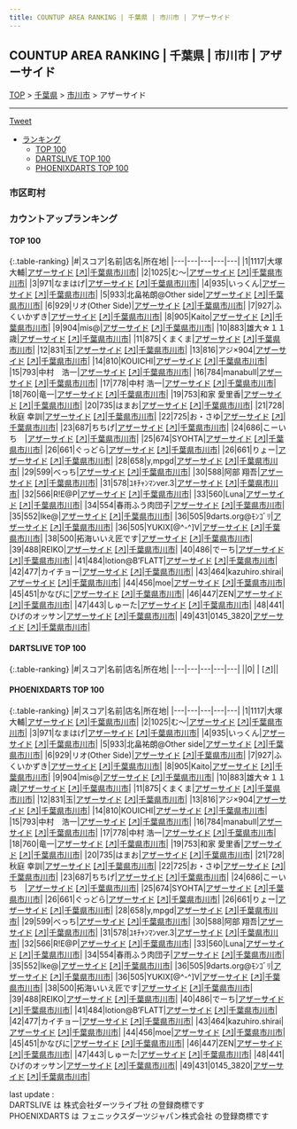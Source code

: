 ```yaml
---
title: COUNTUP AREA RANKING | 千葉県 | 市川市 | アザーサイド
---
```

## COUNTUP AREA RANKING | 千葉県 | 市川市 | アザーサイド

[TOP](/darts/rank/) > [千葉県](/darts/rank/千葉県/) > [市川市](/darts/rank/千葉県/市川市/) > アザーサイド

___

<a href="https://twitter.com/share?ref_src=twsrc%5Etfw" data-text="COUNTUP AREA RANKING | 千葉県市川市アザーサイド" class="twitter-share-button" data-hashtags="DARTSLIVE,PHOENIXDARTS,darts,ダーツ" data-show-count="false">Tweet</a>

* [ランキング](#カウントアップランキング)
    * [TOP 100](#top-100)
    * [DARTSLIVE TOP 100](#dartslive-top-100)
    * [PHOENIXDARTS TOP 100](#phoenixdarts-top-100)

### 市区町村

<ul>

</ul>

### カウントアップランキング

#### TOP 100



{:.table-ranking}
|#|スコア|名前|店名|所在地|
|---|---|---|---|---|
|1|1117|<span class="rank-name-pd"><span class="pro-icon-pd"></span>大塚 大輔</span>|<a href="/darts/rank/shops/91314.html">アザーサイド</a> <a href="https://vs.phoenixdarts.com/jp/shop/shopDetailInfo/s_91314?s_seq=91314">[↗]</a>|<a href="/darts/rank/千葉県/市川市">千葉県市川市</a>|
|2|1025|<span class="rank-name-pd">む〜</span>|<a href="/darts/rank/shops/91314.html">アザーサイド</a> <a href="https://vs.phoenixdarts.com/jp/shop/shopDetailInfo/s_91314?s_seq=91314">[↗]</a>|<a href="/darts/rank/千葉県/市川市">千葉県市川市</a>|
|3|971|<span class="rank-name-pd">なまはげ</span>|<a href="/darts/rank/shops/91314.html">アザーサイド</a> <a href="https://vs.phoenixdarts.com/jp/shop/shopDetailInfo/s_91314?s_seq=91314">[↗]</a>|<a href="/darts/rank/千葉県/市川市">千葉県市川市</a>|
|4|935|<span class="rank-name-pd">いっくん</span>|<a href="/darts/rank/shops/91314.html">アザーサイド</a> <a href="https://vs.phoenixdarts.com/jp/shop/shopDetailInfo/s_91314?s_seq=91314">[↗]</a>|<a href="/darts/rank/千葉県/市川市">千葉県市川市</a>|
|5|933|<span class="rank-name-pd">北畠祐朗@Other side</span>|<a href="/darts/rank/shops/91314.html">アザーサイド</a> <a href="https://vs.phoenixdarts.com/jp/shop/shopDetailInfo/s_91314?s_seq=91314">[↗]</a>|<a href="/darts/rank/千葉県/市川市">千葉県市川市</a>|
|6|929|<span class="rank-name-pd">リオ(Other Side)</span>|<a href="/darts/rank/shops/91314.html">アザーサイド</a> <a href="https://vs.phoenixdarts.com/jp/shop/shopDetailInfo/s_91314?s_seq=91314">[↗]</a>|<a href="/darts/rank/千葉県/市川市">千葉県市川市</a>|
|7|927|<span class="rank-name-pd">ふくいかずき</span>|<a href="/darts/rank/shops/91314.html">アザーサイド</a> <a href="https://vs.phoenixdarts.com/jp/shop/shopDetailInfo/s_91314?s_seq=91314">[↗]</a>|<a href="/darts/rank/千葉県/市川市">千葉県市川市</a>|
|8|905|<span class="rank-name-pd">Kaito</span>|<a href="/darts/rank/shops/91314.html">アザーサイド</a> <a href="https://vs.phoenixdarts.com/jp/shop/shopDetailInfo/s_91314?s_seq=91314">[↗]</a>|<a href="/darts/rank/千葉県/市川市">千葉県市川市</a>|
|9|904|<span class="rank-name-pd">mis@</span>|<a href="/darts/rank/shops/91314.html">アザーサイド</a> <a href="https://vs.phoenixdarts.com/jp/shop/shopDetailInfo/s_91314?s_seq=91314">[↗]</a>|<a href="/darts/rank/千葉県/市川市">千葉県市川市</a>|
|10|883|<span class="rank-name-pd">雄大☆１１歳</span>|<a href="/darts/rank/shops/91314.html">アザーサイド</a> <a href="https://vs.phoenixdarts.com/jp/shop/shopDetailInfo/s_91314?s_seq=91314">[↗]</a>|<a href="/darts/rank/千葉県/市川市">千葉県市川市</a>|
|11|875|<span class="rank-name-pd">くまくま</span>|<a href="/darts/rank/shops/91314.html">アザーサイド</a> <a href="https://vs.phoenixdarts.com/jp/shop/shopDetailInfo/s_91314?s_seq=91314">[↗]</a>|<a href="/darts/rank/千葉県/市川市">千葉県市川市</a>|
|12|831|<span class="rank-name-pd">玉</span>|<a href="/darts/rank/shops/91314.html">アザーサイド</a> <a href="https://vs.phoenixdarts.com/jp/shop/shopDetailInfo/s_91314?s_seq=91314">[↗]</a>|<a href="/darts/rank/千葉県/市川市">千葉県市川市</a>|
|13|816|<span class="rank-name-pd">アジ×904</span>|<a href="/darts/rank/shops/91314.html">アザーサイド</a> <a href="https://vs.phoenixdarts.com/jp/shop/shopDetailInfo/s_91314?s_seq=91314">[↗]</a>|<a href="/darts/rank/千葉県/市川市">千葉県市川市</a>|
|14|810|<span class="rank-name-pd">KOUICHI</span>|<a href="/darts/rank/shops/91314.html">アザーサイド</a> <a href="https://vs.phoenixdarts.com/jp/shop/shopDetailInfo/s_91314?s_seq=91314">[↗]</a>|<a href="/darts/rank/千葉県/市川市">千葉県市川市</a>|
|15|793|<span class="rank-name-pd">中村　浩一</span>|<a href="/darts/rank/shops/91314.html">アザーサイド</a> <a href="https://vs.phoenixdarts.com/jp/shop/shopDetailInfo/s_91314?s_seq=91314">[↗]</a>|<a href="/darts/rank/千葉県/市川市">千葉県市川市</a>|
|16|784|<span class="rank-name-pd">manabull</span>|<a href="/darts/rank/shops/91314.html">アザーサイド</a> <a href="https://vs.phoenixdarts.com/jp/shop/shopDetailInfo/s_91314?s_seq=91314">[↗]</a>|<a href="/darts/rank/千葉県/市川市">千葉県市川市</a>|
|17|778|<span class="rank-name-pd"><span class="pro-icon-pd"></span>中村 浩一</span>|<a href="/darts/rank/shops/91314.html">アザーサイド</a> <a href="https://vs.phoenixdarts.com/jp/shop/shopDetailInfo/s_91314?s_seq=91314">[↗]</a>|<a href="/darts/rank/千葉県/市川市">千葉県市川市</a>|
|18|760|<span class="rank-name-pd">竜一</span>|<a href="/darts/rank/shops/91314.html">アザーサイド</a> <a href="https://vs.phoenixdarts.com/jp/shop/shopDetailInfo/s_91314?s_seq=91314">[↗]</a>|<a href="/darts/rank/千葉県/市川市">千葉県市川市</a>|
|19|753|<span class="rank-name-pd"><span class="pro-icon-pd"></span>和家 愛里香</span>|<a href="/darts/rank/shops/91314.html">アザーサイド</a> <a href="https://vs.phoenixdarts.com/jp/shop/shopDetailInfo/s_91314?s_seq=91314">[↗]</a>|<a href="/darts/rank/千葉県/市川市">千葉県市川市</a>|
|20|735|<span class="rank-name-pd">はまお</span>|<a href="/darts/rank/shops/91314.html">アザーサイド</a> <a href="https://vs.phoenixdarts.com/jp/shop/shopDetailInfo/s_91314?s_seq=91314">[↗]</a>|<a href="/darts/rank/千葉県/市川市">千葉県市川市</a>|
|21|728|<span class="rank-name-pd"><span class="pro-icon-pd"></span>秋庭 幸訓</span>|<a href="/darts/rank/shops/91314.html">アザーサイド</a> <a href="https://vs.phoenixdarts.com/jp/shop/shopDetailInfo/s_91314?s_seq=91314">[↗]</a>|<a href="/darts/rank/千葉県/市川市">千葉県市川市</a>|
|22|725|<span class="rank-name-pd">お・さゆ</span>|<a href="/darts/rank/shops/91314.html">アザーサイド</a> <a href="https://vs.phoenixdarts.com/jp/shop/shopDetailInfo/s_91314?s_seq=91314">[↗]</a>|<a href="/darts/rank/千葉県/市川市">千葉県市川市</a>|
|23|687|<span class="rank-name-pd">ちちげ</span>|<a href="/darts/rank/shops/91314.html">アザーサイド</a> <a href="https://vs.phoenixdarts.com/jp/shop/shopDetailInfo/s_91314?s_seq=91314">[↗]</a>|<a href="/darts/rank/千葉県/市川市">千葉県市川市</a>|
|24|686|<span class="rank-name-pd">こーいち　</span>|<a href="/darts/rank/shops/91314.html">アザーサイド</a> <a href="https://vs.phoenixdarts.com/jp/shop/shopDetailInfo/s_91314?s_seq=91314">[↗]</a>|<a href="/darts/rank/千葉県/市川市">千葉県市川市</a>|
|25|674|<span class="rank-name-pd">SYOHTA</span>|<a href="/darts/rank/shops/91314.html">アザーサイド</a> <a href="https://vs.phoenixdarts.com/jp/shop/shopDetailInfo/s_91314?s_seq=91314">[↗]</a>|<a href="/darts/rank/千葉県/市川市">千葉県市川市</a>|
|26|661|<span class="rank-name-pd">ぐっどら</span>|<a href="/darts/rank/shops/91314.html">アザーサイド</a> <a href="https://vs.phoenixdarts.com/jp/shop/shopDetailInfo/s_91314?s_seq=91314">[↗]</a>|<a href="/darts/rank/千葉県/市川市">千葉県市川市</a>|
|26|661|<span class="rank-name-pd">りょー</span>|<a href="/darts/rank/shops/91314.html">アザーサイド</a> <a href="https://vs.phoenixdarts.com/jp/shop/shopDetailInfo/s_91314?s_seq=91314">[↗]</a>|<a href="/darts/rank/千葉県/市川市">千葉県市川市</a>|
|28|658|<span class="rank-name-pd">y,mpgd</span>|<a href="/darts/rank/shops/91314.html">アザーサイド</a> <a href="https://vs.phoenixdarts.com/jp/shop/shopDetailInfo/s_91314?s_seq=91314">[↗]</a>|<a href="/darts/rank/千葉県/市川市">千葉県市川市</a>|
|29|599|<span class="rank-name-pd">べっち</span>|<a href="/darts/rank/shops/91314.html">アザーサイド</a> <a href="https://vs.phoenixdarts.com/jp/shop/shopDetailInfo/s_91314?s_seq=91314">[↗]</a>|<a href="/darts/rank/千葉県/市川市">千葉県市川市</a>|
|30|588|<span class="rank-name-pd">阿部 翔吾</span>|<a href="/darts/rank/shops/91314.html">アザーサイド</a> <a href="https://vs.phoenixdarts.com/jp/shop/shopDetailInfo/s_91314?s_seq=91314">[↗]</a>|<a href="/darts/rank/千葉県/市川市">千葉県市川市</a>|
|31|578|<span class="rank-name-pd">ﾕｷﾁｬﾝﾏﾝver.3</span>|<a href="/darts/rank/shops/91314.html">アザーサイド</a> <a href="https://vs.phoenixdarts.com/jp/shop/shopDetailInfo/s_91314?s_seq=91314">[↗]</a>|<a href="/darts/rank/千葉県/市川市">千葉県市川市</a>|
|32|566|<span class="rank-name-pd">R!E@P</span>|<a href="/darts/rank/shops/91314.html">アザーサイド</a> <a href="https://vs.phoenixdarts.com/jp/shop/shopDetailInfo/s_91314?s_seq=91314">[↗]</a>|<a href="/darts/rank/千葉県/市川市">千葉県市川市</a>|
|33|560|<span class="rank-name-pd">Luna</span>|<a href="/darts/rank/shops/91314.html">アザーサイド</a> <a href="https://vs.phoenixdarts.com/jp/shop/shopDetailInfo/s_91314?s_seq=91314">[↗]</a>|<a href="/darts/rank/千葉県/市川市">千葉県市川市</a>|
|34|554|<span class="rank-name-pd">春雨ふう肉団子</span>|<a href="/darts/rank/shops/91314.html">アザーサイド</a> <a href="https://vs.phoenixdarts.com/jp/shop/shopDetailInfo/s_91314?s_seq=91314">[↗]</a>|<a href="/darts/rank/千葉県/市川市">千葉県市川市</a>|
|35|552|<span class="rank-name-pd">Ike@</span>|<a href="/darts/rank/shops/91314.html">アザーサイド</a> <a href="https://vs.phoenixdarts.com/jp/shop/shopDetailInfo/s_91314?s_seq=91314">[↗]</a>|<a href="/darts/rank/千葉県/市川市">千葉県市川市</a>|
|36|505|<span class="rank-name-pd">9darts.org@ﾓﾝｺﾞﾘ</span>|<a href="/darts/rank/shops/91314.html">アザーサイド</a> <a href="https://vs.phoenixdarts.com/jp/shop/shopDetailInfo/s_91314?s_seq=91314">[↗]</a>|<a href="/darts/rank/千葉県/市川市">千葉県市川市</a>|
|36|505|<span class="rank-name-pd">YUKIX[@^-^]V</span>|<a href="/darts/rank/shops/91314.html">アザーサイド</a> <a href="https://vs.phoenixdarts.com/jp/shop/shopDetailInfo/s_91314?s_seq=91314">[↗]</a>|<a href="/darts/rank/千葉県/市川市">千葉県市川市</a>|
|38|500|<span class="rank-name-pd">拓海いいえ匠です</span>|<a href="/darts/rank/shops/91314.html">アザーサイド</a> <a href="https://vs.phoenixdarts.com/jp/shop/shopDetailInfo/s_91314?s_seq=91314">[↗]</a>|<a href="/darts/rank/千葉県/市川市">千葉県市川市</a>|
|39|488|<span class="rank-name-pd">REIKO</span>|<a href="/darts/rank/shops/91314.html">アザーサイド</a> <a href="https://vs.phoenixdarts.com/jp/shop/shopDetailInfo/s_91314?s_seq=91314">[↗]</a>|<a href="/darts/rank/千葉県/市川市">千葉県市川市</a>|
|40|486|<span class="rank-name-pd">でーち</span>|<a href="/darts/rank/shops/91314.html">アザーサイド</a> <a href="https://vs.phoenixdarts.com/jp/shop/shopDetailInfo/s_91314?s_seq=91314">[↗]</a>|<a href="/darts/rank/千葉県/市川市">千葉県市川市</a>|
|41|484|<span class="rank-name-pd">lotion@B’FLATT</span>|<a href="/darts/rank/shops/91314.html">アザーサイド</a> <a href="https://vs.phoenixdarts.com/jp/shop/shopDetailInfo/s_91314?s_seq=91314">[↗]</a>|<a href="/darts/rank/千葉県/市川市">千葉県市川市</a>|
|42|477|<span class="rank-name-pd">カイチョー</span>|<a href="/darts/rank/shops/91314.html">アザーサイド</a> <a href="https://vs.phoenixdarts.com/jp/shop/shopDetailInfo/s_91314?s_seq=91314">[↗]</a>|<a href="/darts/rank/千葉県/市川市">千葉県市川市</a>|
|43|464|<span class="rank-name-pd">kazuhiro.shirai</span>|<a href="/darts/rank/shops/91314.html">アザーサイド</a> <a href="https://vs.phoenixdarts.com/jp/shop/shopDetailInfo/s_91314?s_seq=91314">[↗]</a>|<a href="/darts/rank/千葉県/市川市">千葉県市川市</a>|
|44|456|<span class="rank-name-pd">moe</span>|<a href="/darts/rank/shops/91314.html">アザーサイド</a> <a href="https://vs.phoenixdarts.com/jp/shop/shopDetailInfo/s_91314?s_seq=91314">[↗]</a>|<a href="/darts/rank/千葉県/市川市">千葉県市川市</a>|
|45|451|<span class="rank-name-pd">かなぴに</span>|<a href="/darts/rank/shops/91314.html">アザーサイド</a> <a href="https://vs.phoenixdarts.com/jp/shop/shopDetailInfo/s_91314?s_seq=91314">[↗]</a>|<a href="/darts/rank/千葉県/市川市">千葉県市川市</a>|
|46|447|<span class="rank-name-pd">ZEN</span>|<a href="/darts/rank/shops/91314.html">アザーサイド</a> <a href="https://vs.phoenixdarts.com/jp/shop/shopDetailInfo/s_91314?s_seq=91314">[↗]</a>|<a href="/darts/rank/千葉県/市川市">千葉県市川市</a>|
|47|443|<span class="rank-name-pd">しゅーた</span>|<a href="/darts/rank/shops/91314.html">アザーサイド</a> <a href="https://vs.phoenixdarts.com/jp/shop/shopDetailInfo/s_91314?s_seq=91314">[↗]</a>|<a href="/darts/rank/千葉県/市川市">千葉県市川市</a>|
|48|441|<span class="rank-name-pd">ひげのオッサン</span>|<a href="/darts/rank/shops/91314.html">アザーサイド</a> <a href="https://vs.phoenixdarts.com/jp/shop/shopDetailInfo/s_91314?s_seq=91314">[↗]</a>|<a href="/darts/rank/千葉県/市川市">千葉県市川市</a>|
|49|431|<span class="rank-name-pd">0145_3820</span>|<a href="/darts/rank/shops/91314.html">アザーサイド</a> <a href="https://vs.phoenixdarts.com/jp/shop/shopDetailInfo/s_91314?s_seq=91314">[↗]</a>|<a href="/darts/rank/千葉県/市川市">千葉県市川市</a>|


#### DARTSLIVE TOP 100



{:.table-ranking}
|#|スコア|名前|店名|所在地|
|---|---|---|---|---|
||0|<span class="rank-name-dl"> </span>|<a href="/darts/rank/shops/.html"></a> <a href="">[↗]</a>|<a href="/darts/rank//"></a>|


#### PHOENIXDARTS TOP 100



{:.table-ranking}
|#|スコア|名前|店名|所在地|
|---|---|---|---|---|
|1|1117|<span class="rank-name-pd"><span class="pro-icon-pd"></span>大塚 大輔</span>|<a href="/darts/rank/shops/91314.html">アザーサイド</a> <a href="https://vs.phoenixdarts.com/jp/shop/shopDetailInfo/s_91314?s_seq=91314">[↗]</a>|<a href="/darts/rank/千葉県/市川市">千葉県市川市</a>|
|2|1025|<span class="rank-name-pd">む〜</span>|<a href="/darts/rank/shops/91314.html">アザーサイド</a> <a href="https://vs.phoenixdarts.com/jp/shop/shopDetailInfo/s_91314?s_seq=91314">[↗]</a>|<a href="/darts/rank/千葉県/市川市">千葉県市川市</a>|
|3|971|<span class="rank-name-pd">なまはげ</span>|<a href="/darts/rank/shops/91314.html">アザーサイド</a> <a href="https://vs.phoenixdarts.com/jp/shop/shopDetailInfo/s_91314?s_seq=91314">[↗]</a>|<a href="/darts/rank/千葉県/市川市">千葉県市川市</a>|
|4|935|<span class="rank-name-pd">いっくん</span>|<a href="/darts/rank/shops/91314.html">アザーサイド</a> <a href="https://vs.phoenixdarts.com/jp/shop/shopDetailInfo/s_91314?s_seq=91314">[↗]</a>|<a href="/darts/rank/千葉県/市川市">千葉県市川市</a>|
|5|933|<span class="rank-name-pd">北畠祐朗@Other side</span>|<a href="/darts/rank/shops/91314.html">アザーサイド</a> <a href="https://vs.phoenixdarts.com/jp/shop/shopDetailInfo/s_91314?s_seq=91314">[↗]</a>|<a href="/darts/rank/千葉県/市川市">千葉県市川市</a>|
|6|929|<span class="rank-name-pd">リオ(Other Side)</span>|<a href="/darts/rank/shops/91314.html">アザーサイド</a> <a href="https://vs.phoenixdarts.com/jp/shop/shopDetailInfo/s_91314?s_seq=91314">[↗]</a>|<a href="/darts/rank/千葉県/市川市">千葉県市川市</a>|
|7|927|<span class="rank-name-pd">ふくいかずき</span>|<a href="/darts/rank/shops/91314.html">アザーサイド</a> <a href="https://vs.phoenixdarts.com/jp/shop/shopDetailInfo/s_91314?s_seq=91314">[↗]</a>|<a href="/darts/rank/千葉県/市川市">千葉県市川市</a>|
|8|905|<span class="rank-name-pd">Kaito</span>|<a href="/darts/rank/shops/91314.html">アザーサイド</a> <a href="https://vs.phoenixdarts.com/jp/shop/shopDetailInfo/s_91314?s_seq=91314">[↗]</a>|<a href="/darts/rank/千葉県/市川市">千葉県市川市</a>|
|9|904|<span class="rank-name-pd">mis@</span>|<a href="/darts/rank/shops/91314.html">アザーサイド</a> <a href="https://vs.phoenixdarts.com/jp/shop/shopDetailInfo/s_91314?s_seq=91314">[↗]</a>|<a href="/darts/rank/千葉県/市川市">千葉県市川市</a>|
|10|883|<span class="rank-name-pd">雄大☆１１歳</span>|<a href="/darts/rank/shops/91314.html">アザーサイド</a> <a href="https://vs.phoenixdarts.com/jp/shop/shopDetailInfo/s_91314?s_seq=91314">[↗]</a>|<a href="/darts/rank/千葉県/市川市">千葉県市川市</a>|
|11|875|<span class="rank-name-pd">くまくま</span>|<a href="/darts/rank/shops/91314.html">アザーサイド</a> <a href="https://vs.phoenixdarts.com/jp/shop/shopDetailInfo/s_91314?s_seq=91314">[↗]</a>|<a href="/darts/rank/千葉県/市川市">千葉県市川市</a>|
|12|831|<span class="rank-name-pd">玉</span>|<a href="/darts/rank/shops/91314.html">アザーサイド</a> <a href="https://vs.phoenixdarts.com/jp/shop/shopDetailInfo/s_91314?s_seq=91314">[↗]</a>|<a href="/darts/rank/千葉県/市川市">千葉県市川市</a>|
|13|816|<span class="rank-name-pd">アジ×904</span>|<a href="/darts/rank/shops/91314.html">アザーサイド</a> <a href="https://vs.phoenixdarts.com/jp/shop/shopDetailInfo/s_91314?s_seq=91314">[↗]</a>|<a href="/darts/rank/千葉県/市川市">千葉県市川市</a>|
|14|810|<span class="rank-name-pd">KOUICHI</span>|<a href="/darts/rank/shops/91314.html">アザーサイド</a> <a href="https://vs.phoenixdarts.com/jp/shop/shopDetailInfo/s_91314?s_seq=91314">[↗]</a>|<a href="/darts/rank/千葉県/市川市">千葉県市川市</a>|
|15|793|<span class="rank-name-pd">中村　浩一</span>|<a href="/darts/rank/shops/91314.html">アザーサイド</a> <a href="https://vs.phoenixdarts.com/jp/shop/shopDetailInfo/s_91314?s_seq=91314">[↗]</a>|<a href="/darts/rank/千葉県/市川市">千葉県市川市</a>|
|16|784|<span class="rank-name-pd">manabull</span>|<a href="/darts/rank/shops/91314.html">アザーサイド</a> <a href="https://vs.phoenixdarts.com/jp/shop/shopDetailInfo/s_91314?s_seq=91314">[↗]</a>|<a href="/darts/rank/千葉県/市川市">千葉県市川市</a>|
|17|778|<span class="rank-name-pd"><span class="pro-icon-pd"></span>中村 浩一</span>|<a href="/darts/rank/shops/91314.html">アザーサイド</a> <a href="https://vs.phoenixdarts.com/jp/shop/shopDetailInfo/s_91314?s_seq=91314">[↗]</a>|<a href="/darts/rank/千葉県/市川市">千葉県市川市</a>|
|18|760|<span class="rank-name-pd">竜一</span>|<a href="/darts/rank/shops/91314.html">アザーサイド</a> <a href="https://vs.phoenixdarts.com/jp/shop/shopDetailInfo/s_91314?s_seq=91314">[↗]</a>|<a href="/darts/rank/千葉県/市川市">千葉県市川市</a>|
|19|753|<span class="rank-name-pd"><span class="pro-icon-pd"></span>和家 愛里香</span>|<a href="/darts/rank/shops/91314.html">アザーサイド</a> <a href="https://vs.phoenixdarts.com/jp/shop/shopDetailInfo/s_91314?s_seq=91314">[↗]</a>|<a href="/darts/rank/千葉県/市川市">千葉県市川市</a>|
|20|735|<span class="rank-name-pd">はまお</span>|<a href="/darts/rank/shops/91314.html">アザーサイド</a> <a href="https://vs.phoenixdarts.com/jp/shop/shopDetailInfo/s_91314?s_seq=91314">[↗]</a>|<a href="/darts/rank/千葉県/市川市">千葉県市川市</a>|
|21|728|<span class="rank-name-pd"><span class="pro-icon-pd"></span>秋庭 幸訓</span>|<a href="/darts/rank/shops/91314.html">アザーサイド</a> <a href="https://vs.phoenixdarts.com/jp/shop/shopDetailInfo/s_91314?s_seq=91314">[↗]</a>|<a href="/darts/rank/千葉県/市川市">千葉県市川市</a>|
|22|725|<span class="rank-name-pd">お・さゆ</span>|<a href="/darts/rank/shops/91314.html">アザーサイド</a> <a href="https://vs.phoenixdarts.com/jp/shop/shopDetailInfo/s_91314?s_seq=91314">[↗]</a>|<a href="/darts/rank/千葉県/市川市">千葉県市川市</a>|
|23|687|<span class="rank-name-pd">ちちげ</span>|<a href="/darts/rank/shops/91314.html">アザーサイド</a> <a href="https://vs.phoenixdarts.com/jp/shop/shopDetailInfo/s_91314?s_seq=91314">[↗]</a>|<a href="/darts/rank/千葉県/市川市">千葉県市川市</a>|
|24|686|<span class="rank-name-pd">こーいち　</span>|<a href="/darts/rank/shops/91314.html">アザーサイド</a> <a href="https://vs.phoenixdarts.com/jp/shop/shopDetailInfo/s_91314?s_seq=91314">[↗]</a>|<a href="/darts/rank/千葉県/市川市">千葉県市川市</a>|
|25|674|<span class="rank-name-pd">SYOHTA</span>|<a href="/darts/rank/shops/91314.html">アザーサイド</a> <a href="https://vs.phoenixdarts.com/jp/shop/shopDetailInfo/s_91314?s_seq=91314">[↗]</a>|<a href="/darts/rank/千葉県/市川市">千葉県市川市</a>|
|26|661|<span class="rank-name-pd">ぐっどら</span>|<a href="/darts/rank/shops/91314.html">アザーサイド</a> <a href="https://vs.phoenixdarts.com/jp/shop/shopDetailInfo/s_91314?s_seq=91314">[↗]</a>|<a href="/darts/rank/千葉県/市川市">千葉県市川市</a>|
|26|661|<span class="rank-name-pd">りょー</span>|<a href="/darts/rank/shops/91314.html">アザーサイド</a> <a href="https://vs.phoenixdarts.com/jp/shop/shopDetailInfo/s_91314?s_seq=91314">[↗]</a>|<a href="/darts/rank/千葉県/市川市">千葉県市川市</a>|
|28|658|<span class="rank-name-pd">y,mpgd</span>|<a href="/darts/rank/shops/91314.html">アザーサイド</a> <a href="https://vs.phoenixdarts.com/jp/shop/shopDetailInfo/s_91314?s_seq=91314">[↗]</a>|<a href="/darts/rank/千葉県/市川市">千葉県市川市</a>|
|29|599|<span class="rank-name-pd">べっち</span>|<a href="/darts/rank/shops/91314.html">アザーサイド</a> <a href="https://vs.phoenixdarts.com/jp/shop/shopDetailInfo/s_91314?s_seq=91314">[↗]</a>|<a href="/darts/rank/千葉県/市川市">千葉県市川市</a>|
|30|588|<span class="rank-name-pd">阿部 翔吾</span>|<a href="/darts/rank/shops/91314.html">アザーサイド</a> <a href="https://vs.phoenixdarts.com/jp/shop/shopDetailInfo/s_91314?s_seq=91314">[↗]</a>|<a href="/darts/rank/千葉県/市川市">千葉県市川市</a>|
|31|578|<span class="rank-name-pd">ﾕｷﾁｬﾝﾏﾝver.3</span>|<a href="/darts/rank/shops/91314.html">アザーサイド</a> <a href="https://vs.phoenixdarts.com/jp/shop/shopDetailInfo/s_91314?s_seq=91314">[↗]</a>|<a href="/darts/rank/千葉県/市川市">千葉県市川市</a>|
|32|566|<span class="rank-name-pd">R!E@P</span>|<a href="/darts/rank/shops/91314.html">アザーサイド</a> <a href="https://vs.phoenixdarts.com/jp/shop/shopDetailInfo/s_91314?s_seq=91314">[↗]</a>|<a href="/darts/rank/千葉県/市川市">千葉県市川市</a>|
|33|560|<span class="rank-name-pd">Luna</span>|<a href="/darts/rank/shops/91314.html">アザーサイド</a> <a href="https://vs.phoenixdarts.com/jp/shop/shopDetailInfo/s_91314?s_seq=91314">[↗]</a>|<a href="/darts/rank/千葉県/市川市">千葉県市川市</a>|
|34|554|<span class="rank-name-pd">春雨ふう肉団子</span>|<a href="/darts/rank/shops/91314.html">アザーサイド</a> <a href="https://vs.phoenixdarts.com/jp/shop/shopDetailInfo/s_91314?s_seq=91314">[↗]</a>|<a href="/darts/rank/千葉県/市川市">千葉県市川市</a>|
|35|552|<span class="rank-name-pd">Ike@</span>|<a href="/darts/rank/shops/91314.html">アザーサイド</a> <a href="https://vs.phoenixdarts.com/jp/shop/shopDetailInfo/s_91314?s_seq=91314">[↗]</a>|<a href="/darts/rank/千葉県/市川市">千葉県市川市</a>|
|36|505|<span class="rank-name-pd">9darts.org@ﾓﾝｺﾞﾘ</span>|<a href="/darts/rank/shops/91314.html">アザーサイド</a> <a href="https://vs.phoenixdarts.com/jp/shop/shopDetailInfo/s_91314?s_seq=91314">[↗]</a>|<a href="/darts/rank/千葉県/市川市">千葉県市川市</a>|
|36|505|<span class="rank-name-pd">YUKIX[@^-^]V</span>|<a href="/darts/rank/shops/91314.html">アザーサイド</a> <a href="https://vs.phoenixdarts.com/jp/shop/shopDetailInfo/s_91314?s_seq=91314">[↗]</a>|<a href="/darts/rank/千葉県/市川市">千葉県市川市</a>|
|38|500|<span class="rank-name-pd">拓海いいえ匠です</span>|<a href="/darts/rank/shops/91314.html">アザーサイド</a> <a href="https://vs.phoenixdarts.com/jp/shop/shopDetailInfo/s_91314?s_seq=91314">[↗]</a>|<a href="/darts/rank/千葉県/市川市">千葉県市川市</a>|
|39|488|<span class="rank-name-pd">REIKO</span>|<a href="/darts/rank/shops/91314.html">アザーサイド</a> <a href="https://vs.phoenixdarts.com/jp/shop/shopDetailInfo/s_91314?s_seq=91314">[↗]</a>|<a href="/darts/rank/千葉県/市川市">千葉県市川市</a>|
|40|486|<span class="rank-name-pd">でーち</span>|<a href="/darts/rank/shops/91314.html">アザーサイド</a> <a href="https://vs.phoenixdarts.com/jp/shop/shopDetailInfo/s_91314?s_seq=91314">[↗]</a>|<a href="/darts/rank/千葉県/市川市">千葉県市川市</a>|
|41|484|<span class="rank-name-pd">lotion@B’FLATT</span>|<a href="/darts/rank/shops/91314.html">アザーサイド</a> <a href="https://vs.phoenixdarts.com/jp/shop/shopDetailInfo/s_91314?s_seq=91314">[↗]</a>|<a href="/darts/rank/千葉県/市川市">千葉県市川市</a>|
|42|477|<span class="rank-name-pd">カイチョー</span>|<a href="/darts/rank/shops/91314.html">アザーサイド</a> <a href="https://vs.phoenixdarts.com/jp/shop/shopDetailInfo/s_91314?s_seq=91314">[↗]</a>|<a href="/darts/rank/千葉県/市川市">千葉県市川市</a>|
|43|464|<span class="rank-name-pd">kazuhiro.shirai</span>|<a href="/darts/rank/shops/91314.html">アザーサイド</a> <a href="https://vs.phoenixdarts.com/jp/shop/shopDetailInfo/s_91314?s_seq=91314">[↗]</a>|<a href="/darts/rank/千葉県/市川市">千葉県市川市</a>|
|44|456|<span class="rank-name-pd">moe</span>|<a href="/darts/rank/shops/91314.html">アザーサイド</a> <a href="https://vs.phoenixdarts.com/jp/shop/shopDetailInfo/s_91314?s_seq=91314">[↗]</a>|<a href="/darts/rank/千葉県/市川市">千葉県市川市</a>|
|45|451|<span class="rank-name-pd">かなぴに</span>|<a href="/darts/rank/shops/91314.html">アザーサイド</a> <a href="https://vs.phoenixdarts.com/jp/shop/shopDetailInfo/s_91314?s_seq=91314">[↗]</a>|<a href="/darts/rank/千葉県/市川市">千葉県市川市</a>|
|46|447|<span class="rank-name-pd">ZEN</span>|<a href="/darts/rank/shops/91314.html">アザーサイド</a> <a href="https://vs.phoenixdarts.com/jp/shop/shopDetailInfo/s_91314?s_seq=91314">[↗]</a>|<a href="/darts/rank/千葉県/市川市">千葉県市川市</a>|
|47|443|<span class="rank-name-pd">しゅーた</span>|<a href="/darts/rank/shops/91314.html">アザーサイド</a> <a href="https://vs.phoenixdarts.com/jp/shop/shopDetailInfo/s_91314?s_seq=91314">[↗]</a>|<a href="/darts/rank/千葉県/市川市">千葉県市川市</a>|
|48|441|<span class="rank-name-pd">ひげのオッサン</span>|<a href="/darts/rank/shops/91314.html">アザーサイド</a> <a href="https://vs.phoenixdarts.com/jp/shop/shopDetailInfo/s_91314?s_seq=91314">[↗]</a>|<a href="/darts/rank/千葉県/市川市">千葉県市川市</a>|
|49|431|<span class="rank-name-pd">0145_3820</span>|<a href="/darts/rank/shops/91314.html">アザーサイド</a> <a href="https://vs.phoenixdarts.com/jp/shop/shopDetailInfo/s_91314?s_seq=91314">[↗]</a>|<a href="/darts/rank/千葉県/市川市">千葉県市川市</a>|


<div class="footer border-top border-gray-light mt-5 pt-3 text-right text-gray">
    last update : <span style="font-weight: italic" id="foot_last_modified"></span><br />
    DARTSLIVE は 株式会社ダーツライブ社 の登録商標です<br />
    PHOENIXDARTS は フェニックスダーツジャパン株式会社 の登録商標です<br />
</div>

<script src="https://cdnjs.cloudflare.com/ajax/libs/jquery.tablesorter/2.31.3/js/jquery.tablesorter.min.js" integrity="sha512-qzgd5cYSZcosqpzpn7zF2ZId8f/8CHmFKZ8j7mU4OUXTNRd5g+ZHBPsgKEwoqxCtdQvExE5LprwwPAgoicguNg==" crossorigin="anonymous" referrerpolicy="no-referrer"></script>
<link rel="stylesheet" href="https://cdnjs.cloudflare.com/ajax/libs/jquery.tablesorter/2.31.3/css/theme.default.min.css" integrity="sha512-wghhOJkjQX0Lh3NSWvNKeZ0ZpNn+SPVXX1Qyc9OCaogADktxrBiBdKGDoqVUOyhStvMBmJQ8ZdMHiR3wuEq8+w==" crossorigin="anonymous" referrerpolicy="no-referrer" />
<script>
$(function() {
    $(".table-ranking").tablesorter({sortList:[[0, 0]]});
    $("#foot_last_modified").text(formatDate(new Date(document.lastModified), 'yyyy-MM-dd HH:mm:ss'));
});
</script>

<script async src="https://platform.twitter.com/widgets.js" charset="utf-8"></script>